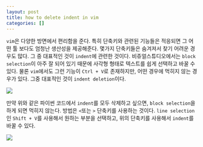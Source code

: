 ```yaml
---
layout: post
title: how to delete indent in vim
categories: []
---
```


`vim`은 다양한 방면에서 편리함을 준다. 특히 단축키와 관련된 기능들은 적응되면 그 어떤 툴 보다도 엄청난 생산성을 제공해준다. 몇가지 단축키들은 숨겨져서 찾기 어려운 경우도 많다. 그 중 대표적인 것이 `indent`에 관련한 것이다. 비쥬얼스튜디오에서는 `block selection`이 아주 잘 되어 있기 때문에 사각형 형태로 텍스트를 쉽게 선택하고 바꿀 수 있다. 물론 `vim`에서도 그런 기능이 `Ctrl + V`로 존재하지만, 어떤 경우에 먹히지 않는 경우가 있다. 그중 대표적인 것이 `indent deletion`이다.

![](https://lh3.googleusercontent.com/3dwggp9gY13k3SDjQwx-WKiIhUL3zuj6fCLjAKycwILpXBbypoEjLdRpzrkdDVFMToFNfV3YgZQX8GRJJSt4-JpuQaq8RD_qISOVUZ8QBUADTnIal8WMzurlYLHbJ9Qka-RQyOFkBQ=w2400)

만약 위와 같은 파이썬 코드에서 `indent`를 모두 삭제하고 싶으면, `block selection`을 하게 되면 먹히지 않는다. 방법은 `<`또는 `>` 단축키를 사용하는 것이다. `line selection`인 `Shift + V`를 사용해서 원하는 부분을 선택하고, 위의 단축키를 사용해서 `indent`를 바꿀 수 있다.

![](https://lh3.googleusercontent.com/V9zCQKtN9zo3umhRljXPXeZVw0g5PZulwPcF9psIP4FB0sEFzSq4DGHF5QMEMD5xClljr1aPFQuZum87vxn64w3gsi-meSTJ3wlKjVGrzTmt9-ZLPcn6gv-nrl04daaAb-P6PuH46g=w2400)

